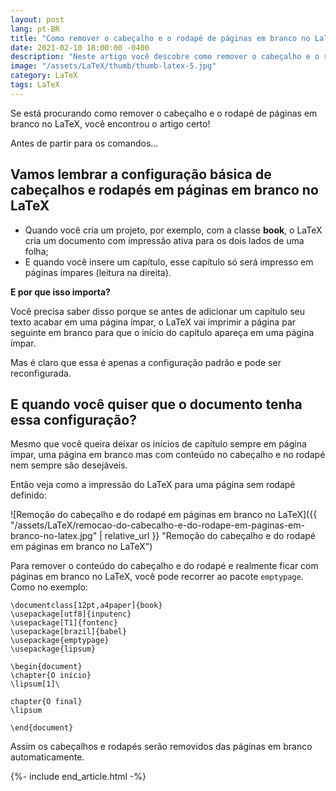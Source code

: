 ```yaml
---
layout: post
lang: pt-BR
title: "Como remover o cabeçalho e o rodapé de páginas em branco no LaTeX"
date: 2021-02-10 18:00:00 -0400
description: "Neste artigo você descobre como remover o cabeçalho e o rodapé de páginas em branco no LaTeX."
image: "/assets/LaTeX/thumb/thumb-latex-5.jpg"
category: LaTeX
tags: LaTeX
---
```


Se está procurando como remover o cabeçalho e o rodapé de páginas em branco no LaTeX, você encontrou o artigo certo!

Antes de partir para os comandos...

## Vamos lembrar a configuração básica de cabeçalhos e rodapés em páginas em branco no LaTeX

- Quando você cria um projeto, por exemplo, com a classe **book**, o LaTeX cria um documento com impressão ativa para os dois lados de uma folha;
- E quando você insere um capítulo, esse capítulo só será impresso em páginas ímpares (leitura na direita).

**E por que isso importa?**

Você precisa saber disso porque se antes de adicionar um capítulo seu texto acabar em uma página ímpar, o LaTeX vai imprimir a página par seguinte em branco para que o início do capítulo apareça em uma página ímpar.

Mas é claro que essa é apenas a configuração padrão e pode ser reconfigurada.

## E quando você quiser que o documento tenha essa configuração?

Mesmo que você queira deixar os inícios de capítulo sempre em página ímpar, uma página em branco mas com conteúdo no cabeçalho e no rodapé nem sempre são desejáveis.

Então veja como a impressão do LaTeX para uma página sem rodapé definido:

![Remoção do cabeçalho e do rodapé em páginas em branco no LaTeX]({{ "/assets/LaTeX/remocao-do-cabecalho-e-do-rodape-em-paginas-em-branco-no-latex.jpg" | relative_url }} "Remoção do cabeçalho e do rodapé em páginas em branco no LaTeX")

Para remover o conteúdo do cabeçalho e do rodapé e realmente ficar com páginas em branco no LaTeX, você pode recorrer ao pacote `emptypage`. Como no exemplo:

```TeX
\documentclass[12pt,a4paper]{book}
\usepackage[utf8]{inputenc}
\usepackage[T1]{fontenc}
\usepackage[brazil]{babel}
\usepackage{emptypage}
\usepackage{lipsum}

\begin{document}
\chapter{O início}
\lipsum[1]\

chapter{O final}
\lipsum

\end{document}
```

Assim os cabeçalhos e rodapés serão removidos das páginas em branco automaticamente.

{%- include end_article.html -%}
